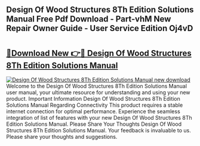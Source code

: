 ## Design Of Wood Structures 8Th Edition Solutions Manual Free Pdf Download - Part-vhM New Repair Owner Guide - User Service Edition Oj4vD

# <h2><a href="http://bc44305.oget.top/?id=Design+Of+Wood+Structures+8Th+Edition+Solutions+Manual">🔗Download New 👉🔴 Design Of Wood Structures 8Th Edition Solutions Manual</a></h2>

[![Design Of Wood Structures 8Th Edition Solutions Manual new download](https://i.imgur.com/5g1atiW.png)](http://bc44305.oget.top/?id=Design+Of+Wood+Structures+8Th+Edition+Solutions+Manual)
Welcome to the Design Of Wood Structures 8Th Edition Solutions Manual user manual, your ultimate resource for understanding and using your new product. Important Information Design Of Wood Structures 8Th Edition Solutions Manual Regarding Connectivity This product requires a stable internet connection for optimal performance. Experience the seamless integration of list of features with your new Design Of Wood Structures 8Th Edition Solutions Manual. Please Share Your Thoughts Design Of Wood Structures 8Th Edition Solutions Manual. Your feedback is invaluable to us. Please share your thoughts and suggestions.
